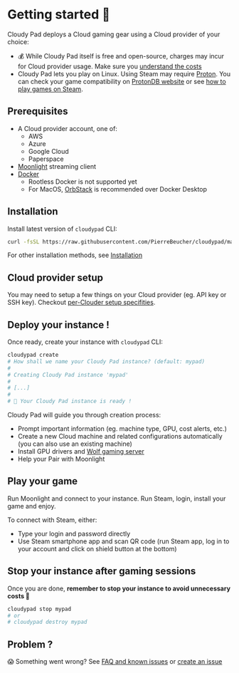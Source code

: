 # Getting started 🚀

Cloudy Pad deploys a Cloud gaming gear using a Cloud provider of your choice:
- 💰 While Cloudy Pad itself is free and open-source, charges may incur for Cloud provider usage. Make sure you [understand the costs](cost.md)
- Cloudy Pad lets you play on Linux. Using Steam may require [Proton](https://github.com/ValveSoftware/Proton). You can check your game compatibility on [ProtonDB website](https://www.protondb.com/) or see [how to play games on Steam](#how-to-play-game-on-steam--why-does-my-steam-game-doesnt-launch-).

## Prerequisites

- A Cloud provider account, one of:
  - AWS
  - Azure
  - Google Cloud
  - Paperspace
- [Moonlight](https://moonlight-stream.org/) streaming client
- [Docker](https://docs.docker.com/engine/install/) 
  - Rootless Docker is not supported yet
  - For MacOS, [OrbStack](https://orbstack.dev/) is recommended over Docker Desktop

## Installation 

Install latest version of `cloudypad` CLI:

```sh
curl -fsSL https://raw.githubusercontent.com/PierreBeucher/cloudypad/master/install.sh | bash
```

For other installation methods, see [Installation](#installation)

## Cloud provider setup

You may need to setup a few things on your Cloud provider (eg. API key or SSH key). Checkout [per-Clouder setup specifities](./cloud-provider-setup).

## Deploy your instance !

Once ready, create your instance with `cloudypad` CLI:

```sh
cloudypad create
# How shall we name your Cloudy Pad instance? (default: mypad) 
#
# Creating Cloudy Pad instance 'mypad'
#
# [...]
#
# 🥳 Your Cloudy Pad instance is ready !
```

Cloudy Pad will guide you through creation process:
- Prompt important information (eg. machine type, GPU, cost alerts, etc.) 
- Create a new Cloud machine and related configurations automatically (you can also use an existing machine)
- Install GPU drivers and [Wolf gaming server](https://games-on-whales.github.io/wolf/stable/)
- Help your Pair with Moonlight

## Play your game

Run Moonlight and connect to your instance. Run Steam, login, install your game and enjoy.

To connect with Steam, either:
- Type your login and password directly
- Use Steam smartphone app and scan QR code (run Steam app, log in to your account and click on shield button at the bottom) 

## Stop your instance after gaming sessions

Once you are done, **remember to stop your instance to avoid unnecessary costs 💸**

```sh
cloudypad stop mypad
# or 
# cloudypad destroy mypad
```

## Problem ?

😱 Something went wrong? See [FAQ and known issues](./usage/faq.md) or [create an issue](https://github.com/PierreBeucher/cloudypad/issues)
